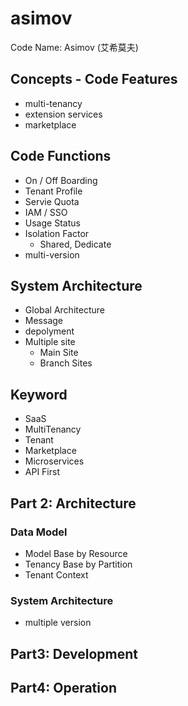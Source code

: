 # asimov

Code Name: Asimov (艾希莫夫)


## Concepts - Code Features

- multi-tenancy
- extension services
- marketplace


## Code Functions

- On / Off Boarding 
- Tenant Profile
- Servie Quota
- IAM / SSO
- Usage Status
- Isolation Factor
    - Shared, Dedicate
- multi-version

## System Architecture

- Global Architecture
- Message
- depolyment
- Multiple site
    - Main Site
    - Branch Sites


## Keyword

- SaaS
- MultiTenancy
- Tenant
- Marketplace
- Microservices
- API First


## Part 2: Architecture

### Data Model

- Model Base by Resource
- Tenancy Base by Partition
- Tenant Context

### System Architecture

- multiple version


## Part3: Development



## Part4: Operation



